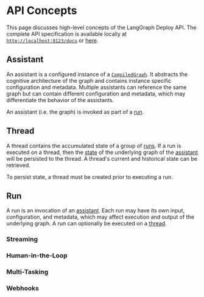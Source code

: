 # API Concepts
This page discusses high-level concepts of the LangGraph Deploy API. The complete API specification is available locally at [`http://localhost:8123/docs`](http://localhost:8123/docs) or [here]().

## Assistant
An assistant is a configured instance of a [`CompiledGraph`](../../reference/graphs/#compiledgraph). It abstracts the cognitive architecture of the graph and contains instance specific configuration and metadata. Multiple assistants can reference the same graph but can contain different configuration and metadata, which may differentiate the behavior of the assistants.

An assistant (i.e. the graph) is invoked as part of a [run](#run).

## Thread
A thread contains the accumulated state of a group of [runs](#run). If a run is executed on a thread, then the [state](../../concepts/#state-management) of the underlying graph of the [assistant](#assistant) will be persisted to the thread. A thread's current and historical state can be retrieved.

To persist state, a thread must be created prior to executing a run.

## Run
A run is an invocation of an [assistant](#assistant). Each run may have its own input, configuration, and metadata, which may affect execution and output of the underlying graph. A run can optionally be executed on a [thread](#thread).

### Streaming

### Human-in-the-Loop

### Multi-Tasking

### Webhooks
